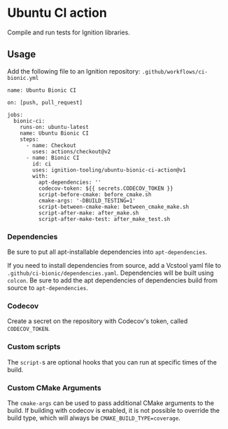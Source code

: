 # Ubuntu CI action

Compile and run tests for Ignition libraries.

## Usage

Add the following file to an Ignition repository:
`.github/workflows/ci-bionic.yml`

```
name: Ubuntu Bionic CI

on: [push, pull_request]

jobs:
  bionic-ci:
    runs-on: ubuntu-latest
    name: Ubuntu Bionic CI
    steps:
      - name: Checkout
        uses: actions/checkout@v2
      - name: Bionic CI
        id: ci
        uses: ignition-tooling/ubuntu-bionic-ci-action@v1
        with:
          apt-dependencies: ''
          codecov-token: ${{ secrets.CODECOV_TOKEN }}
          script-before-cmake: before_cmake.sh
          cmake-args: '-DBUILD_TESTING=1'
          script-between-cmake-make: between_cmake_make.sh
          script-after-make: after_make.sh
          script-after-make-test: after_make_test.sh
```

### Dependencies

Be sure to put all apt-installable dependencies into `apt-dependencies`.

If you need to install dependencies from source, add a Vcstool yaml file to
`.github/ci-bionic/dependencies.yaml`. Dependencies will be built using
`colcon`. Be sure to add the apt dependencies of dependencies build from source
to `apt-dependencies`.

### Codecov

Create a secret on the repository with Codecov's token, called `CODECOV_TOKEN`.

### Custom scripts

The `script-`s are optional hooks that you can run at specific times of the build.

### Custom CMake Arguments

The `cmake-args` can be used to pass additional CMake arguments to the build.
If building with codecov is enabled, it is not possible to override the build type,
which will always be `CMAKE_BUILD_TYPE=coverage`.
